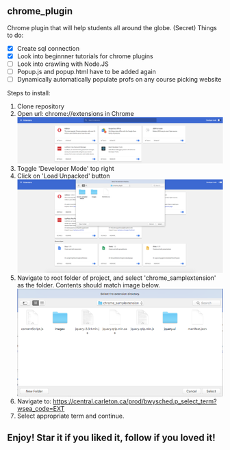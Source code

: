 ## chrome_plugin
Chrome plugin that will help students all around the globe. (Secret)
Things to do:
- [x] Create sql connection
- [x] Look into beginnner tutorials for chrome plugins
- [ ] Look into crawling with Node.JS
- [ ] Popup.js and popup.html have to be added again
- [ ] Dynamically automatically populate profs on any course picking website

Steps to install:
1. Clone repository
2. Open url: chrome://extensions in Chrome
   ![Alt text](/images/chrome_extensions.png "Chrome extensions")
3. Toggle 'Developer Mode' top right
4. Click on 'Load Unpacked' button
   ![Alt text](/images/directoryselect.png "File folder ")
5. Navigate to root folder of project, and select 'chrome_samplextension' as the folder. Contents should match image below.
   ![Alt text](/images/insidefolder.png "chrome_samplextension contents")
6. Navigate to: https://central.carleton.ca/prod/bwysched.p_select_term?wsea_code=EXT
7. Select appropriate term and continue.

## Enjoy! Star it if you liked it, follow if you loved it! 
